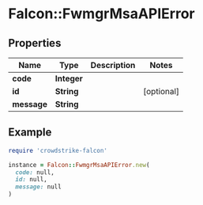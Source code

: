 # Falcon::FwmgrMsaAPIError

## Properties

| Name | Type | Description | Notes |
| ---- | ---- | ----------- | ----- |
| **code** | **Integer** |  |  |
| **id** | **String** |  | [optional] |
| **message** | **String** |  |  |

## Example

```ruby
require 'crowdstrike-falcon'

instance = Falcon::FwmgrMsaAPIError.new(
  code: null,
  id: null,
  message: null
)
```

